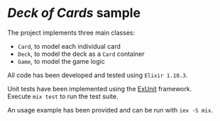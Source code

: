 # *Deck of Cards* sample

The project implements three main classes:  
- `Card`, to model each individual card  
- `Deck`, to model the deck as a `Card` container  
- `Game`, to model the game logic  

All code has been developed and tested using `Elixir 1.10.3`.  

Unit tests have been implemented using the [ExUnit](https://hexdocs.pm/ex_unit/ExUnit.html) framework.  
Execute `mix test` to run the test suite.  

An usage example has been provided and can be run with `iex -S mix`.
